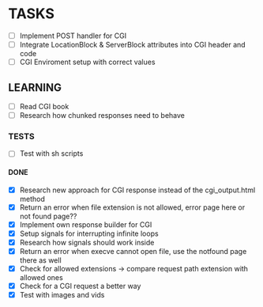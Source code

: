 # TASKS
- [ ] Implement POST handler for CGI
- [ ] Integrate LocationBlock & ServerBlock attributes into CGI header and code
- [ ] CGI Enviroment setup with correct values

## LEARNING

- [ ] Read CGI book
- [ ] Research how chunked responses need to behave

### TESTS

- [ ] Test with sh scripts

#### DONE

- [x] Research new approach for CGI response instead of the cgi_output.html method
- [x] Return an error when file extension is not allowed, error page here or not found page??
- [x] Implement own response builder for CGI
- [x] Setup signals for interrupting infinite loops
- [x] Research how signals should work inside
- [x] Return an error when execve cannot open file, use the notfound page there as well
- [x] Check for allowed extensions -> compare request path extension with allowed ones
- [x] Check for a CGI request a better way
- [x] Test with images and vids
